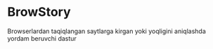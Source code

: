 # BrowStory
Browserlardan taqiqlangan saytlarga kirgan yoki yoqligini aniqlashda yordam beruvchi dastur
